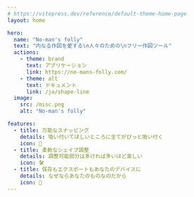 ```yaml
---
# https://vitepress.dev/reference/default-theme-home-page
layout: home

hero:
  name: "No-man's folly"
  text: "内なる作図を愛する\n人々のための\nフリー作図ツール"
  actions:
    - theme: brand
      text: アプリケーション
      link: https://no-mans-folly.com/
    - theme: alt
      text: ドキュメント
      link: /ja/shape-line
  image:
    src: /misc.png
    alt: "No-man's folly"

features:
  - title: 万能なスナッピング
    details: 吸い付いてほしいところに全てがぴっと吸い付く
    icon: 🥅
  - title: 柔軟なシェイプ調整
    details: 調整可能部分は多ければ多いほど楽しい
    icon: 🛠️
  - title: 保存もエクスポートもあなたのデバイスに
    details: なぜならあなたのものなのだから
    icon: 📁
---
```


